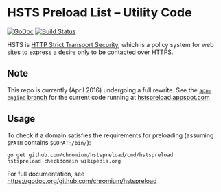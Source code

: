 # HSTS Preload List – Utility Code

[![GoDoc](https://godoc.org/github.com/chromium/hstspreload?status.svg)](https://godoc.org/github.com/chromium/hstspreload)
[![Build Status](https://travis-ci.org/chromium/hstspreload.svg?branch=master)](https://travis-ci.org/chromium/hstspreload)

HSTS is [HTTP Strict Transport Security](https://en.wikipedia.org/wiki/HTTP_Strict_Transport_Security), which is a policy system for web sites to express a desire only to be contacted over HTTPS.

## Note

This repo is currently (April 2016) undergoing a full rewrite. See the [`app-engine` branch](https://github.com/chromium/hstspreload/tree/app-engine) for the current code running at [hstspreload.appspot.com](https://hstspreload.appspot.com/)

## Usage

To check if a domain satisfies the requirements for preloading (assuming `$PATH` contains `$GOPATH/bin/`):

    go get github.com/chromium/hstspreload/cmd/hstspreload
    hstspreload checkdomain wikipedia.org

For full documentation, see <https://godoc.org/github.com/chromium/hstspreload>
